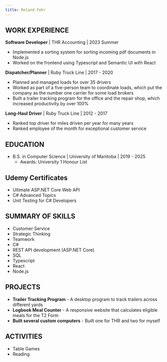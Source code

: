 ```yaml
---
title: Roland Fehr
---
```


## WORK EXPERIENCE
**Software Developer** \| THR Accounting \| 2023 Summer
- Implemented a sorting system for sorting incoming pdf documents in Node.js
- Worked on the frontend using Typescript and Semantic UI with React  
    
**Dispatcher/Planner** \| Ruby Truck Line \| 2017 - 2020
- Planned and managed loads for over 35 drivers
- Worked as part of a five-person team to coordinate loads, which put the company as the number one carrier for some load brokers
- Built a trailer tracking program for the office and the repair shop, which increased productivity by over 100%  
  
**Long-Haul Driver** \| Ruby Truck Line \| 2012 - 2017
- Ranked top driver for miles driven per year for many years
- Ranked employee of the month for exceptional customer service  

## EDUCATION
- B.S. in Computer Science \| University of Manitoba \| 2019 - 2025
    - Awards: University 1 Honour List

## Udemy Certificates
- Ultimate ASP.NET Core Web API
- C# Advanced Topics
- Unit Testing for C# Developers

## SUMMARY OF SKILLS
- Customer Service
- Strategic Thinking
- Teamwork
- C#
- REST API development (ASP.NET Core)
- SQL
- Typescript
- React
- Node.js

## PROJECTS
- **Trailer Tracking Program** - A desktop program to track trailers across different yards
- **Logbook Meal Counter** - A responsive website that calculates eligible meals for the T2 Form
- **Built several custom computers** - Built one for THR and two for myself

## ACTIVITIES
- Table Games
- Reading
